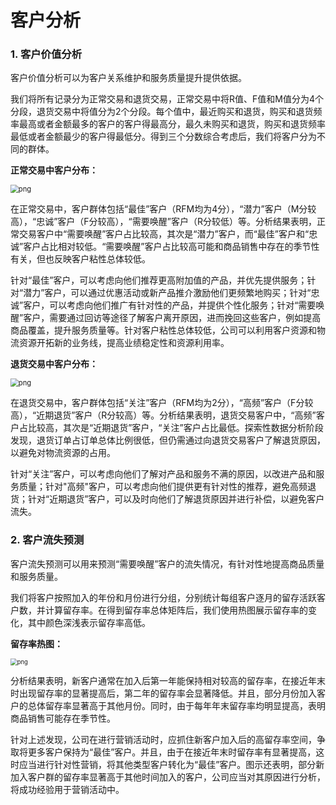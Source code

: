 # 客户分析


### 1. 客户价值分析

客户价值分析可以为客户关系维护和服务质量提升提供依据。

我们将所有记录分为正常交易和退货交易，正常交易中将R值、F值和M值分为4个分段，退货交易中将值分为2个分段。每个值中，最近购买和退货，购买和退货频率最高或者金额最多的客户的客户得最高分，最久未购买和退货，购买和退货频率最低或者金额最少的客户得最低分。得到三个分数综合考虑后，我们将客户分为不同的群体。

**正常交易中客户分布：**

<img src="output_112_0.png" alt="png" style="zoom: 80%;" />

在正常交易中，客户群体包括“最佳”客户（RFM均为4分），“潜力”客户（M分较高），“忠诚”客户（F分较高），“需要唤醒”客户（R分较低）等。分析结果表明，正常交易客户中“需要唤醒”客户占比较高，其次是“潜力”客户，而“最佳”客户和“忠诚”客户占比相对较低。“需要唤醒”客户占比较高可能和商品销售中存在的季节性有关，但也反映客户粘性总体较低。

针对“最佳”客户，可以考虑向他们推荐更高附加值的产品，并优先提供服务；针对“潜力”客户，可以通过优惠活动或新产品推介激励他们更频繁地购买；针对“忠诚”客户，可以考虑向他们推广有针对性的产品，并提供个性化服务；针对“需要唤醒”客户，需要通过回访等途径了解客户离开原因，进而挽回这些客户，例如提高商品覆盖，提升服务质量等。针对客户粘性总体较低，公司可以利用客户资源和物流资源开拓新的业务线，提高业绩稳定性和资源利用率。

**退货交易中客户分布：**

<img src="output_113_0.png" alt="png" style="zoom: 80%;" />

在退货交易中，客户群体包括“关注”客户（RFM均为2分），“高频”客户（F分较高），“近期退货”客户（R分较高）等。分析结果表明，退货交易客户中，“高频”客户占比较高，其次是“近期退货”客户，“关注”客户占比最低。探索性数据分析阶段发现，退货订单占订单总体比例很低，但仍需通过向退货交易客户了解退货原因，以避免对物流资源的占用。

针对“关注”客户，可以考虑向他们了解对产品和服务不满的原因，以改进产品和服务质量；针对"高频"客户，可以考虑向他们提供更有针对性的推荐，避免高频退货；针对“近期退货”客户，可以及时向他们了解退货原因并进行补偿，以避免客户流失。


### 2. 客户流失预测

客户流失预测可以用来预测“需要唤醒”客户的流失情况，有针对性地提高商品质量和服务质量。

我们将客户按照加入的年份和月份进行分组，分别统计每组客户逐月的留存活跃客户数，并计算留存率。在得到留存率总体矩阵后，我们使用热图展示留存率的变化，其中颜色深浅表示留存率高低。

**留存率热图：**

<img src="output_118_0.png" alt="png" style="zoom: 67%;" />

分析结果表明，新客户通常在加入后第一年能保持相对较高的留存率，在接近年末时出现留存率的显著提高后，第二年的留存率会显著降低。并且，部分月份加入客户的总体留存率显著高于其他月份。同时，由于每年年末留存率均明显提高，表明商品销售可能存在季节性。

针对上述发现，公司在进行营销活动时，应抓住新客户加入后的高留存率空间，争取将更多客户保持为“最佳”客户。并且，由于在接近年末时留存率有显著提高，这时应当进行针对性营销，将其他类型客户转化为“最佳”客户。图示还表明，部分新加入客户群的留存率显著高于其他时间加入的客户，公司应当对其原因进行分析，将成功经验用于营销活动中。


